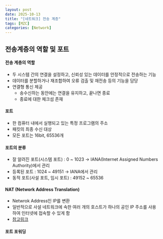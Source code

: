 ```yaml
---
layout: post
date: 2025-10-13
title: "[네트워크] 전송 계층"
tags: [MZC]
categories: [Network]
---
```



## 전송계층의 역할 및 포트



#### 전송 계층의 역할

- 두 시스템 간의 연결을 설정하고, 신뢰성 있는 데이터를 안정적으로 전송하는 기능
- 데이터를 분할하거나 재조합하여 오류 검출 및 재전송 등의 기능을 담당
- 연결형 통신 제공
	- 송수신하는 동안에는 연결을 유지하고, 끝나면 종료
	- 종료에 대한 체크섬 존재


#### 포트

- 한 컴퓨터 내에서 실행되고 있는 특정 프로그램의 주소
- 패킷의 최종 수신 대상
- 모든 포트는 16bit, 65536개


#### 포트의 분류

- 잘 알려진 포트(시스템 포트) : 0 ~ 1023 → IANA(Internet Assigned Numbers Authority)에서 관리
- 등록된 포트 : 1024 ~ 49151 → IANA에서 관리
- 동적 포트(사설 포트, 임시 포트) : 49152 ~ 65536


#### NAT (Network Address Translation)

- Netwrok Address인 IP를 변환
- 일반적으로 사설 네트워크에 속한 여러 개의 호스트가 하나의 공인 IP 주소를 사용하여 인터넷에 접속할 수 있게 함
- [참고링크](https://m.blog.naver.com/seek316/222652148082)


#### 포트 포워딩


